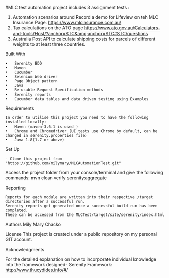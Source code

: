 #MLC test automation project includes 3 assignment tests :
1. Automation scenarios around Record a demo for Lifeview on teh MLC Insurance Page. https://www.mlcinsurance.com.au/
2. Tax calculations on the ATO page https://www.ato.gov.au/Calculators-and-tools/Host/?anchor=STC&amp;anchor=STC#STC/questions
3. Australia Post API to calculate shipping costs for parcels of different weights to at least three countries.


Built With

	•	Serenity BDD
	•	Maven
	•	Cucumber
	•	Selenium Web driver
	•	Page Object pattern
	•	Java
	•	Re-usable Request Specification methods
	•	Serenity reports
	•	Cucumber data tables and data driven testing using Examples

Requirements

	In order to utilise this project you need to have the following installed locally:
	•	Maven (maven-3.6.1 is used )
	•	Chrome and Chromedriver (UI tests use Chrome by default, can be changed in serenity.properties file)
	•	Java 1.8(1.7 or above)


Set Up

	- Clone this project from "https://github.com/milymary/MLCAutomationTest.git"
Access the project folder from your console/terminal and give the following commands:
	mvn clean verify serenity:aggregate
	
Reporting

	Reports for each module are written into their respective /target directories after a successful run.
	Serenity reports get generated once a successful build run has been completed.
	These can be accessed from the MLCTest/target/site/serenity/index.html 

	
Authors
Mily Mary Chacko

License
This project is created under a public repository on my personal GIT account.

Acknowledgments

For the detailed explanation on how to incorporate individual knowledge into the framework designed- Serenity Framework: http://www.thucydides.info/#/



